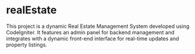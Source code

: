 # realEstate
This project is a dynamic Real Estate Management System developed using CodeIgniter. It features an admin panel for backend management and integrates with a dynamic front-end interface for real-time updates and property listings.

